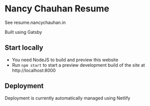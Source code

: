 # Nancy Chauhan Resume

See resume.nancychauhan.in

Built using Gatsby


## Start locally

- You need NodeJS to build and preview this website
- Run `npm start` to start a preview development build of the site at http://localhost:8000


## Deployment

Deployment is currently automatically managed using Netlify
